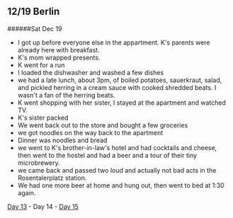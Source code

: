 12/19 Berlin
------------
######Sat Dec  19

- I got up before everyone else in the appartment. K's parents were already here with breakfast.
- K's mom wrapped presents. 
- K went for a run
- I loaded the dishwasher and washed a few dishes
- we had a late lunch, about 3pm, of boiled potatoes, sauerkraut, salad, and pickled herring in a cream sauce with cooked shredded beats. I wasn't a fan of the herring beats.
- K went shopping with her sister, I stayed at the apartment and watched TV.
- K's sister packed
- We went back out to the store and bought a few groceries
- we got noodles on the way back to the apartment
- Dinner was noodles and bread
- we went to K's brother-in-law's hotel and had cocktails and cheese, then went to the hostel and had a beer and a tour of their tiny microbrewery. 
- we came back and passed two loud and actually not bad acts in the Rosentalerplatz station.
- We had one more beer at home and hung out, then went to bed at 1:30 again.

[Day 13](12-18-Berlin.md) - Day 14 - [Day 15](12-20-Linstow.md)
